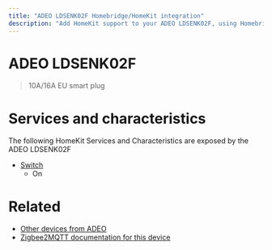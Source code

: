 ```yaml
---
title: "ADEO LDSENK02F Homebridge/HomeKit integration"
description: "Add HomeKit support to your ADEO LDSENK02F, using Homebridge, Zigbee2MQTT and homebridge-z2m."
---
```

<!---
This file has been GENERATED using src/docgen/docgen.ts
DO NOT EDIT THIS FILE MANUALLY!
-->
# ADEO LDSENK02F
> 10A/16A EU smart plug


# Services and characteristics
The following HomeKit Services and Characteristics are exposed by
the ADEO LDSENK02F

* [Switch](../../switch.md)
  * On


# Related
* [Other devices from ADEO](../index.md#adeo)
* [Zigbee2MQTT documentation for this device](https://www.zigbee2mqtt.io/devices/LDSENK02F.html)